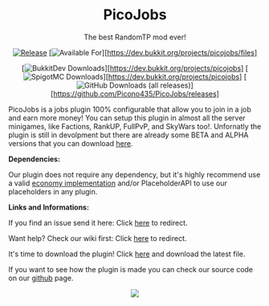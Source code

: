 [statistics]: https://bstats.org/plugin/bukkit/PicoJobs
[releases]: https://github.com/Picono435/PicoJobs/releases

<div align="center">
 
# PicoJobs

The best RandomTP mod ever!

[![Release](https://img.shields.io/github/v/release/Picono435/PicoJobs?style=for-the-badge&include_prereleases&sort=semver)][releases]
[![Available For](https://img.shields.io/static/v1?label=Available%20For&style=for-the-badge&color=34aa2f&message=1.17.x-1.18.x)][https://dev.bukkit.org/projects/picojobs/files]

[![BukkitDev Downloads](https://img.shields.io/badge/dynamic/json?color=f16436&style=for-the-badge&label=CurseForge&query=downloadCount&url=https://addons-ecs.forgesvc.net/api/v2/addon/385252&logo=CurseForge)][https://dev.bukkit.org/projects/picojobs]
[![SpigotMC Downloads](https://img.shields.io/badge/dynamic/json?color=f16436&style=for-the-badge&label=BukkitDev&query=downloads&url=https://api.spigotmc.org/simple/0.2/index.php?action=getResource&amp;id=82784&logo=SpigotMC)][https://dev.bukkit.org/projects/picojobs]
[![GitHub Downloads (all releases)](https://img.shields.io/github/downloads/Picono435/PicoJobs/total?style=for-the-badge&amp;label=GitHub&amp;prefix=downloads%20&amp;color=4078c0&amp;logo=github)][https://github.com/Picono435/PicoJobs/releases]
</div>

PicoJobs is a jobs plugin 100% configurable that allow you to join in a job and earn more money! You can setup this plugin in almost all the server minigames, like Factions, RankUP, FullPvP, and SkyWars too!. Unfornatly the plugin is still in devolpment but there are already some BETA and ALPHA versions that you can download [here](https://dev.bukkit.org/projects/picojobs).

**Dependencies:**

Our plugin does not require any dependency, but it's highly recommend use a valid [economy implementation](https://github.com/Picono435/PicoJobs/wiki/Economy-Types) and/or PlaceholderAPI to use our placeholders in any plugin.

**Links and Informations:**

If you find an issue send it here: Click [here](https://github.com/Picono435/PicoJobs/issues) to redirect.

Want help? Check our wiki first: Click [here](https://github.com/Picono435/PicoJobs/wiki) to redirect.

It's time to download the plugin! Click [here](https://dev.bukkit.org/projects/picojobs) and download the latest file.

If you want to see how the plugin is made you can check our source code on our [github](https://github.com/Picono435/PicoJobs) page.

<p align="center">
    <a href="https://bstats.org/plugin/bukkit/PicoJobs" title="PicoJobs on bStats">
        <img src="https://bstats.org/signatures/bukkit/PicoJobs.svg" />
    </a>
</p>
